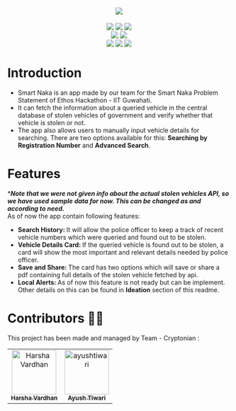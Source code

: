 <H1 align="center"><IMG SRC="https://capsule-render.vercel.app/api?type=rect&color=gradient&height=100&section=footer&text=Smart+Naka+by+Team+Cryptonian&fontSize=50"></H1>
<p align="center">
  <img src="http://ForTheBadge.com/images/badges/built-with-love.svg">
  <img src="http://ForTheBadge.com/images/badges/built-by-developers.svg"> 
  <img src="http://ForTheBadge.com/images/badges/built-with-swag.svg">
  <br>
  <img src="https://img.shields.io/badge/Made%20By-Team%20Cryptonian-red?style=for-the-badge&logo=appveyor">
  <img src="https://img.shields.io/badge/Ethos-IIT%20Guwahati-green?style=for-the-badge&logo=appveyor">
  <br>
  <img src="https://img.shields.io/badge/React_Native-20232A?style=for-the-badge&logo=react&logoColor=61DAFB">
  <img src="https://img.shields.io/badge/Figma-F24E1E?style=for-the-badge&logo=figma&logoColor=white">
  <img src="https://img.shields.io/badge/TypeScript-007ACC?style=for-the-badge&logo=typescript&logoColor=white">
</p>

# Introduction

<ul>
<li>Smart Naka is an app made by our team for the Smart Naka Problem Statement of Ethos Hackathon - IIT Guwahati.</li>

<li>It can fetch the information about a queried vehicle in the central database of stolen vehicles of government and verify whether that vehicle is stolen or not.</li>

<li>The app also allows users to manually input vehicle details for searching. There are two options available for this: <b>Searching by Registration Number</b> and <b>Advanced Search</b>.</li>
</ul>

# Features

*<b>*Note that we were not given info about the actual stolen vehicles API, so we have used sample data for now. This can be changed as and according to need.</b>* <br>As of now the app contain following features:
<ul>
<li><b>Search History: </b>It will allow the police officer to keep a track of recent vehicle numbers which were queried and found out to be stolen.</li>

<li><b>Vehicle Details Card: </b>If the queried vehicle is found out to be stolen, a card will show the most important and relevant details needed by police officer.</li>

<li><b>Save and Share: </b>The card has two options which will save or share a pdf containing full details of the stolen vehicle fetched by api.</li>

<li><b>Local Alerts: </b>As of now this feature is not ready but can be implement. Other details on this can be found in <b>Ideation</b> section of this readme.</li>
</ul>

# Contributors 💪😎 
This project has been made and managed by Team - Cryptonian :

<table>
  <tr>
    <td align="center">
      <a href="https://github.com/PGautam27">
        <img src="https://avatars.githubusercontent.com/u/99532371?v=4" width="100;" alt="Harsha Vardhan"/>
        <br/>
        <sub><b>Harsha Vardhan</b></sub>
      </a>
    </td>
    <td align="center">
      <a href="https://github.com/ayushtiwari110">
        <img src="https://avatars.githubusercontent.com/u/84335414?v=4" width="100;" alt="ayushtiwari"/>
        <br/>
        <sub><b>Ayush Tiwari</b></sub>
      </a>
    </td>
  </tr>
</table>

